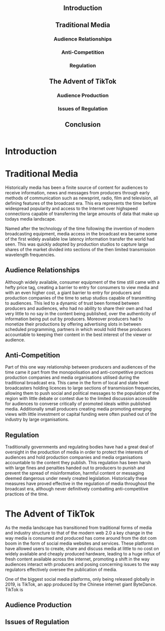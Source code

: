 <div style="display: flex; flex-direction: row;">
<div style="text-align: center; margin-left: auto; margin-right: auto;">
	<h2>Introduction</h2>
	<h2>Traditional Media</h2>
	<h3>Audience Relationships</h3>
	<h3>Anti-Competition</h3>
	<h3>Regulation</h3>
	<h2>The Advent of TikTok</h2>
	<h3>Audience Production</h3>
	<h3>Issues of Regulation</h3>
	<h2>Conclusion</h2>
</div>
</div>

# Introduction

# Traditional Media
Historically media has been a finite source of content for audiences to receive information, news and messages from producers through early methods of communication such as newsprint, radio, film and television, all defining features of the broadcast era. This era represents the time before widespread popularity and access to the Internet over highspeed connections capable of transferring the large amounts of data that make up todays media landscape. 

Named after the technology of the time following the invention of modern broadcasting equipment, media access in the broadcast era became some of the first widely available low latency information transfer the world had seen. This was quickly adopted by production studios to capture large shares of the market divided into sections of the then limited transmission wavelength frequencies.
## Audience Relationships
Although widely available, consumer equipment of the time still came with a hefty price tag, creating a barrier to entry for consumers to view media and with an even higher cost,  a giant barrier to entry for producers and production companies of the time to setup studios capable of transmitting to audiences. This led to a dynamic of trust been formed between producers and audiences, who had no ability to share their own and had very little to no say in the content being published, over the authenticity of information being put out by producers. Moreover producers had to monetize their productions by offering advertising slots in between scheduled programming, partners in which would hold these producers accountable to keeping their content in the best interest of the viewer or audience. 

## Anti-Competition
Part of this one way relationship between producers and audiences of the time came it part from the monopolisation and anti-competitive practices production companies and media organisations utilised during the traditional broadcast era. This came in the form of local and state level broadcasters holding licences to large sections of transmission frequencies, allowing them to push social and political messages to the population of the region with little debate or contest due to the limited discussion accessible for audiences to converse critically of promoted ideals within published media. Additionally small producers creating media promoting emerging views with little investment or capital funding were often pushed out of the industry by large organisations.
## Regulation
Traditionally governments and regulating bodies have had a great deal of oversight in the production of media in order to protect the interests of audiences and hold production companies and media organisations accountable to the content they publish. This regulation has been harsh with large fines and penalties handed out to producers to punish and prevent the spread of misinformation, harmful content or messaging deemed dangerous under newly created legislation. Historically these measures have proved effective in the regulation of media throughout the broadcast era, although never definitively combatting anti-competitive practices of the time.

# The Advent of TikTok
As the media landscape has transitioned from traditional forms of media and industry structure to that of the modern web 2.0 a key change in the way media is consumed and produced has come around from the dot com boom in the form of social media websites and services. These platforms have allowed users to create, share and discuss media at little to no cost on widely available and cheaply produced hardware, leading to a huge influx of fresh content available across the internet, promoting a shift in the way audiences interact with producers and posing concerning issues to the way regulators effectively oversee the publication of media.

One of the biggest social media platforms, only being released globally in 2019, is TikTok, an app produced by the Chinese internet giant ByteDance. TikTok is 
## Audience Production

## Issues of Regulation
